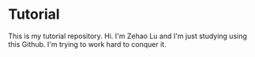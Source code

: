 # Tutorial

This is my tutorial repository.
Hi. I'm Zehao Lu and I'm just studying using this Github. I'm trying to work hard to conquer it.
